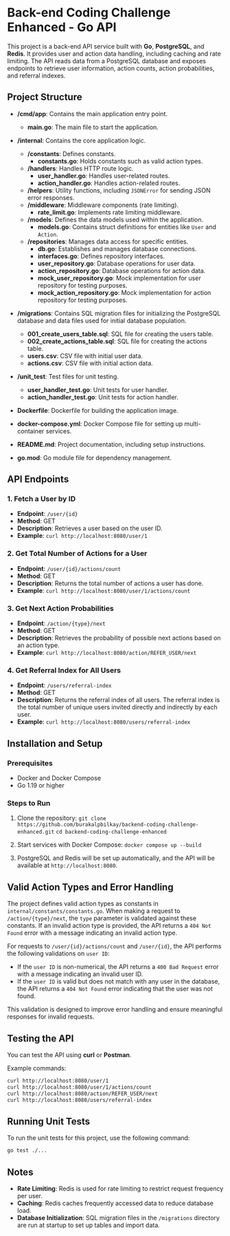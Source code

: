 
# Back-end Coding Challenge Enhanced - Go API

This project is a back-end API service built with **Go**, **PostgreSQL**, and **Redis**. It provides user and action data handling, including caching and rate limiting. The API reads data from a PostgreSQL database and exposes endpoints to retrieve user information, action counts, action probabilities, and referral indexes.

## Project Structure

- **/cmd/app**: Contains the main application entry point.
  - **main.go**: The main file to start the application.
  
- **/internal**: Contains the core application logic.
  - **/constants**: Defines constants.
    - **constants.go**: Holds constants such as valid action types.
  - **/handlers**: Handles HTTP route logic.
    - **user_handler.go**: Handles user-related routes.
    - **action_handler.go**: Handles action-related routes.
  - **/helpers**: Utility functions, including `JSONError` for sending JSON error responses.
  - **/middleware**: Middleware components (rate limiting).
    - **rate_limit.go**: Implements rate limiting middleware.
  - **/models**: Defines the data models used within the application.
    - **models.go**: Contains struct definitions for entities like `User` and `Action`.
  - **/repositories**: Manages data access for specific entities.
    - **db.go**: Establishes and manages database connections.
    - **interfaces.go**: Defines repository interfaces.
    - **user_repository.go**: Database operations for user data.
    - **action_repository.go**: Database operations for action data.
    - **mock_user_repository.go**: Mock implementation for user repository for testing purposes.
    - **mock_action_repository.go**: Mock implementation for action repository for testing purposes.

- **/migrations**: Contains SQL migration files for initializing the PostgreSQL database and data files used for initial database population.
  - **001_create_users_table.sql**: SQL file for creating the users table.
  - **002_create_actions_table.sql**: SQL file for creating the actions table.
  - **users.csv**: CSV file with initial user data.
  - **actions.csv**: CSV file with initial action data.

- **/unit_test**: Test files for unit testing.
  - **user_handler_test.go**: Unit tests for user handler.
  - **action_handler_test.go**: Unit tests for action handler.

- **Dockerfile**: Dockerfile for building the application image.
- **docker-compose.yml**: Docker Compose file for setting up multi-container services.
- **README.md**: Project documentation, including setup instructions.
- **go.mod**: Go module file for dependency management.


## API Endpoints

### 1. Fetch a User by ID
- **Endpoint**: `/user/{id}`
- **Method**: GET
- **Description**: Retrieves a user based on the user ID.
- **Example**: `curl http://localhost:8080/user/1`

### 2. Get Total Number of Actions for a User
- **Endpoint**: `/user/{id}/actions/count`
- **Method**: GET
- **Description**: Returns the total number of actions a user has done.
- **Example**: `curl http://localhost:8080/user/1/actions/count`

### 3. Get Next Action Probabilities
- **Endpoint**: `/action/{type}/next`
- **Method**: GET
- **Description**: Retrieves the probability of possible next actions based on an action type.
- **Example**: `curl http://localhost:8080/action/REFER_USER/next`

### 4. Get Referral Index for All Users
- **Endpoint**: `/users/referral-index`
- **Method**: GET
- **Description**: Returns the referral index of all users. The referral index is the total number of unique users invited directly and indirectly by each user.
- **Example**: `curl http://localhost:8080/users/referral-index`

## Installation and Setup

### Prerequisites
- Docker and Docker Compose
- Go 1.19 or higher

### Steps to Run

1. Clone the repository:
   `git clone https://github.com/burakalpbilkay/backend-coding-challenge-enhanced.git`
   `cd backend-coding-challenge-enhanced`

2. Start services with Docker Compose:
`docker compose up --build`

3. PostgreSQL and Redis will be set up automatically, and the API will be available at `http://localhost:8080`.

## Valid Action Types and Error Handling

The project defines valid action types as constants in `internal/constants/constants.go`. When making a request to `/action/{type}/next`, the `type` parameter is validated against these constants. If an invalid action type is provided, the API returns a `404 Not Found` error with a message indicating an invalid action type.

For requests to `/user/{id}/actions/count` and `/user/{id}`, the API performs the following validations on `user ID`:
- If the `user ID` is non-numerical, the API returns a `400 Bad Request` error with a message indicating an invalid user ID.
- If the `user ID` is valid but does not match with any user in the database, the API returns a `404 Not Found` error indicating that the user was not found. 

This validation is designed to improve error handling and ensure meaningful responses for invalid requests.


## Testing the API

You can test the API using **curl** or **Postman**.

Example commands:
```bash
curl http://localhost:8080/user/1
curl http://localhost:8080/user/1/actions/count
curl http://localhost:8080/action/REFER_USER/next
curl http://localhost:8080/users/referral-index

```
## Running Unit Tests

To run the unit tests for this project, use the following command:

```bash
go test ./...

```
## Notes

- **Rate Limiting**: Redis is used for rate limiting to restrict request frequency per user.
- **Caching**: Redis caches frequently accessed data to reduce database load.
- **Database Initialization**: SQL migration files in the `/migrations` directory are run at startup to set up tables and import data.